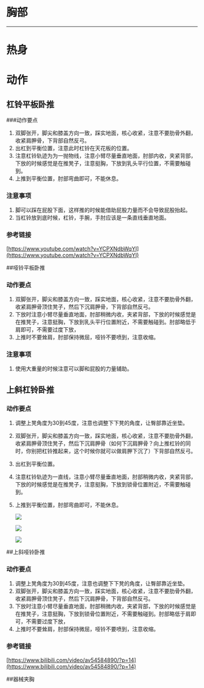 # 胸部

----

# 热身

# 动作

## 杠铃平板卧推

###动作要点

1. 双脚张开，脚尖和膝盖方向一致，踩实地面，核心收紧，注意不要肋骨外翻，收紧肩胛骨，下背部自然反弓。
2. 出杠到平衡位置，注意此时杠铃在天花板的位置。
3. 注意杠铃轨迹为为一抛物线，注意小臂尽量垂直地面，肘部内收，夹紧背部，下放的时候感觉是在推凳子，注意挺胸，下放到乳头平行位置，不需要触碰到。
4. 上推到平衡位置，肘部弯曲即可，不能休息。

### 注意事项

1. 脚可以踩在屁股下面，这样推的时候能借助屁股力量而不会导致屁股抬起。
2. 当杠铃放到底时候，杠铃，手腕，手肘应该是一条直线垂直地面。

### 参考链接

[https://www.youtube.com/watch?v=YCPXNdbWqYI](https://www.youtube.com/watch?v=YCPXNdbWqYI)



##哑铃平板卧推

### 动作要点

1. 双脚张开，脚尖和膝盖方向一致，踩实地面，核心收紧，注意不要肋骨外翻，收紧肩胛骨顶住凳子，然后下沉肩胛骨，下背部自然反弓。
2. 下放时注意小臂尽量垂直地面，肘部稍微内收，夹紧背部，下放的时候感觉是在推凳子，注意挺胸，下放到乳头平行位置附近，不需要触碰到。肘部略低于肩即可，不需要过度下放，
3. 上推时不要耸肩，肘部保持微屈，哑铃不要喷到，注意收缩。

### 注意事项

1. 使用大重量的时候注意可以脚和屁股的力量辅助。







## 上斜杠铃卧推

### 动作要点

1. 调整上凳角度为30到45度，注意也调整下下凳的角度，让臀部靠近坐垫。

2. 双脚张开，脚尖和膝盖方向一致，踩实地面，核心收紧，注意不要肋骨外翻，收紧肩胛骨顶住凳子，然后下沉肩胛骨（如何下沉肩胛骨？向上推杠铃的同时，你别把杠铃推起来，这个时候你就可以做肩胛下沉了）下背部自然反弓。

3. 出杠到平衡位置。

4. 注意杠铃轨迹为一直线，注意小臂尽量垂直地面，肘部稍微内收，夹紧背部，下放的时候感觉是在推凳子，注意挺胸，下放到锁骨位置附近，不需要触碰到。

5. 上推到平衡位置，肘部弯曲即可，不能休息。

   

   ![](https://zhenyusu-blog.oss-cn-qingdao.aliyuncs.com/%E5%81%A5%E8%BA%AB/%E8%83%B8/3.png)

   ![](https://zhenyusu-blog.oss-cn-qingdao.aliyuncs.com/%E5%81%A5%E8%BA%AB/%E8%83%B8/2.png)

   ![](https://zhenyusu-blog.oss-cn-qingdao.aliyuncs.com/%E5%81%A5%E8%BA%AB/%E8%83%B8/Snipaste_2019-06-22_22-02-29.png)



##上斜哑铃卧推

### 动作要点

1. 调整上凳角度为30到45度，注意也调整下下凳的角度，让臀部靠近坐垫。
2. 双脚张开，脚尖和膝盖方向一致，踩实地面，核心收紧，注意不要肋骨外翻，收紧肩胛骨顶住凳子，然后下沉肩胛骨，下背部自然反弓。
3. 下放时注意小臂尽量垂直地面，肘部稍微内收，夹紧背部，下放的时候感觉是在推凳子，注意挺胸，下放到锁骨位置附近，不需要触碰到。肘部略低于肩即可，不需要过度下放，
4. 上推时不要耸肩，肘部保持微屈，哑铃不要喷到，注意收缩。

### 参考链接

[https://www.bilibili.com/video/av54584890/?p=14](https://www.bilibili.com/video/av54584890/?p=14)





##器械夹胸